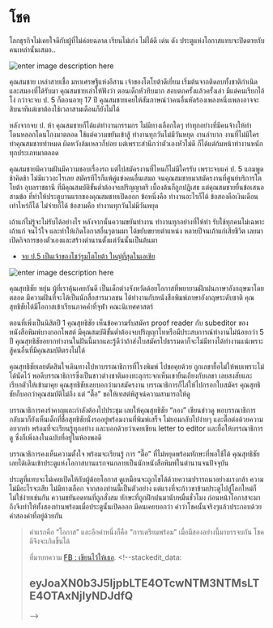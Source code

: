 # โชค

โลกธุรกิจไม่เคยใจดีกับผู้ที่ไม่ค่อยฉลาด เรียนไม่เก่ง ไม่ได้ดี เด่น ดัง ประตูแห่งโอกาสแทบจะปิดตายกับคนเหล่านั้นเสมอ..

![enter image description here](https://scontent.fbkk2-6.fna.fbcdn.net/v/t1.0-9/20374773_1434044829984353_2532453337809317486_n.jpg?_nc_cat=111&_nc_oc=AQl-kl5ZT3fDhwJ9tvHFUS9jaGZ3Sy7bfOsnUkNk_osOgrDkFUQJK-zMZu7pR1RoEsE&_nc_ht=scontent.fbkk2-6.fna&oh=62e20f71ca9908a5e2b92b49de4c424e&oe=5E561C57)

คุณสมชาย เหล่าสายเชื้อ มหาเศรษฐีแห่งอีสาน เจ้าของโตโยต้าดีเยี่ยม เริ่มต้นจากติดลบทั้งชาติกำเนิด และสมองที่ได้รับมา คุณสมชายเล่าให้ฟังว่า ตอนเด็กหัวทึบมาก สอบตกครั้งแล้วครั้งเล่า มีแต่คนเรียกไอ้โง่ กว่าจะจบ ป. 5 ก็ตอนอายุ 17 ปี คุณสมชายเคยให้สัมภาษณ์ว่าคนอื่นหัดร้องเพลงหนึ่งเพลงอาจจะสิบนาทีแต่เขาต้องใช้เวลาสามเดือนก็ยังไม่ได้

หลังจากจบ ป. ห้า คุณสมชายก็ได้แต่ทำงานกรรมกร ไม่มีทางเลือกใดๆ ทำทุกอย่างที่มีคนจ้างให้ทำ โดนหลอกโดนโกงมาตลอด ใช้แต่ความขยันเข้าสู้ ทำงานทุกวันไม่มีวันหยุด งานลำบาก งานที่ไม่มีใครทำคุณสมชายทำหมด ผิดหวังล้มเหลวก็บ่อย แต่เพราะสำนึกว่าตัวเองหัวไม่ดี ก็ได้แต่ก้มหน้าทำงานหนักทุกประเภทมาตลอด

คุณสมชายมีความฝันมีความชอบเรื่องรถ แต่ไปสมัครงานที่ไหนก็ไม่มีใครรับ เพราะจบแค่ ป. 5 แถมพูดช้าคิดช้า ไม่มีแววอะไรเลย สมัครทีไรก็แพ้คู่แข่งคนอื่นเสมอ จนคุณสมชายมาสมัครงานที่ศูนย์บริการโตโยต้า อุบลราชธานี ที่มีคุณสมบัติขั้นต่ำต้องจบปริญญาตรี เบื้องต้นก็ถูกปฏิเสธ แต่คุณสมชายยื่นข้อเสนอสามข้อ ที่ทำให้ประตูบานแรกของคุณสมชายเปิดออก ข้อหนึ่งคือ ทำงานอะไรก็ได้ ข้อสองคือเงินเดือนเท่าไหร่ก็ได้ ไม่จ่ายก็ได้ ข้อสามคือ ทำงานทุกวันไม่มีวันหยุด

เถ้าแก่ไม่รู้จะไม่รับได้อย่างไร หลังจากนั้นความขยันทำงาน ทำงานทุกอย่างที่ให้ทำ รับใช้ทุกคนไม่เฉพาะเถ้าแก่ จนไว้ใจ และทำให้เกิดโอกาสอื่นๆตามมา ได้ขยับขยายตำแหน่ง หลายปีจนเถ้าแก่เสียชีวิต เลยมาเปิดกิจการของตัวเองและสร้างตำนานตั้งแต่วันนั้นเป็นต้นมา

* [จบ ป.5 เป็นเจ้าของโชว์รูมโตโยต้า ใหญ่ที่สุดในเอเชีย](https://www.softbankthai.com/Article/Detail/17083)

![enter image description here](https://mpics.mgronline.com/pics/Images/561000000143801.JPEG)

คุณสุทธิชัย หยุ่น ผู้ที่เราคุ้นเคยกันดี เป็นเด็กต่างจังหวัดด้อยโอกาสที่พยายามฝึกฝนภาษาอังกฤษมาโดยตลอด มีความฝันที่จะได้เป็นนักสื่อสารมวลชน ได้ทำงานกับหนังสือพิมพ์ภาษาอังกฤษระดับชาติ คุณสุทธิชัยได้มีโอกาสเข้าเรียนภาคค่ำที่จุฬา คณะนิเทศศาสตร์

ตอนที่เพิ่งเป็นนิสิตปี 1 คุณสุทธิชัย เห็นข้อความรับสมัคร proof reader กับ subeditor ของหนังสือพิมพ์บางกอกโพสต์ มีคุณสมบัติขั้นต่ำต้องจบปริญญาโทหรือมีประสบการณ์ทำงานไม่น้อยกว่า 5 ปี คุณสุทธิชัยอยากทำงานในฝันนี้มากและรู้ดีว่าถ้าส่งใบสมัครไปธรรมดาก็จะไม่มีทางได้ทำงานแน่เพราะสู้คนอื่นที่มีคุณสมบัติตรงไม่ได้

คุณสุทธิชัยเลยตัดสินใจเดินทางไปหาบรรณาธิการที่โรงพิมพ์ ไปขอคุยด้วย ถูกเลขายื้อไม่ให้พบเพราะไม่ได้นัดไว้ พอดีบรรณาธิการซึ่งเป็นชาวต่างชาติมองทะลุกระจกเห็นเขายืนเถียงกับเลขา เลยสงสัยและเรียกตัวให้เข้ามาคุย คุณสุทธิชัยเลยบอกว่ามาสมัครงาน บรรณาธิการก็ไล่ให้ไปกรอกใบสมัคร คุณสุทธิชัยก็บอกว่าคุณสมบัติไม่ถึง แต่ “ตื๊อ” ขอให้เทสต์พิสูจน์ความสามารถให้ดู

บรรณาธิการคงรำคาญและกำลังต้องไปประชุม เลยให้คุณสุทธิชัย “ลอง” เขียนข่าวดู พอบรรณาธิการกลับมาก็ยังเห็นเด็กที่ชื่อสุทธิชัยนั่งรออยู่พร้อมงานที่พิมพ์เสร็จ ไม่ยอมกลับไปง่ายๆ และตื๊อต่อด้วยความอยากทำ พร้อมที่จะเรียนรู้ทุกอย่าง และบอกด้วยว่าเคยเขียน letter to editor และยื้อให้บรรณาธิการดู ซึ่งก็เพิ่งลงในฉบับที่อยู่ในห้องพอดี

บรรณาธิการคงเห็นความตั้งใจ พร้อมจะเรียนรู้ การ “ตื๊อ” ที่ไม่หยุดพร้อมทักษะที่พอใช้ได้ คุณสุทธิชัยเลยได้เดินเข้าประตูแห่งโอกาสบานแรกจนกลายเป็นนักหนังสือพิมพ์ในตำนานจนปัจจุบัน

ประตูที่แทบจะไม่เคยเปิดให้กับผู้ด้อยโอกาส ดูเหมือนจะถูกไขได้ด้วยความปรารถนาอย่างแรงกล้า ความไม่มีอะไรจะเสีย ไม่มีทางเลือก จากสองท่านนี้เป็นตัวอย่าง แต่แรงที่จะก้าวขาข้ามประตูไปสู่โลกใหม่ก็ไม่ใช่ง่ายเช่นกัน ความขยันอดทนที่ถูกสั่งสม ทักษะที่ถูกฝึกฝนมานับหมื่นชั่วโมง ก่อนหน้าโอกาสจะมาถึงจึงทำให้ทั้งสองท่านพร้อมเมื่อประตูนั้นเปิดออก มีคนเคยบอกว่า คำว่าโชคนั้นจริงๆแล้วประกอบด้วยคำสองคำที่อยู่ด้วยกัน

> คำแรกคือ “โอกาส” และอีกคำหนึ่งก็คือ “การเตรียมพร้อม” เมื่อมีสองอย่างนี้มาบรรจบกัน โชคดีจึงจะเกิดขึ้นได้
>
> ที่มาบทความ [FB : เขียนไว้ให้เธอ](https://www.facebook.com/permalink.php?story_fbid=104371211028588&id=101815121284197&__tn__=K-R). &lt;!--stackedit\_data:
>
> ## eyJoaXN0b3J5IjpbLTE4OTcwNTM3NTMsLTE4OTAxNjIyNDJdfQ
>
> --&gt;

